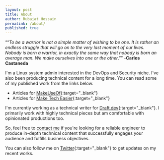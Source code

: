 ```yaml
---
layout: post
title: About
author: Rubaiat Hossain
permalink: /about/
published: true
---
```


““_To be a warrior is not a simple matter of wishing to be one. It is rather an endless struggle that will go on to the very last moment of our lives. Nobody is born a warrior, in exactly the same way that nobody is born an average man. We make ourselves into one or the other_.”” -**Carlos Castaneda**

I'm a Linux system admin interested in the DevOps and Security niche. I've also been producing technical content for a long time. You can read some of my published work from the links below.


- Articles for [MakeUseOf](https://www.makeuseof.com/author/rubaiat-hossain/){:target="_blank"}
- Articles for [Make Tech Easier](https://www.maketecheasier.com/author/rubaiat/){:target="_blank"}

I'm currently working as a technical writer for [Draft.dev](https://draft.dev){:target="_blank"}. I primarily work with highly technical pieces but am comfortable with opinionated productions too. 

So, feel free to [contact me](http://rubaiat-hossain.com/contact) if you're looking for a reliable engineer to produce in-depth technical content that successfully engages your audience and fulfills business objectives.


You can also follow me on [Twitter](https://twitter.com/hereisrubaiat){:target="_blank"} to get updates on my recent works.
